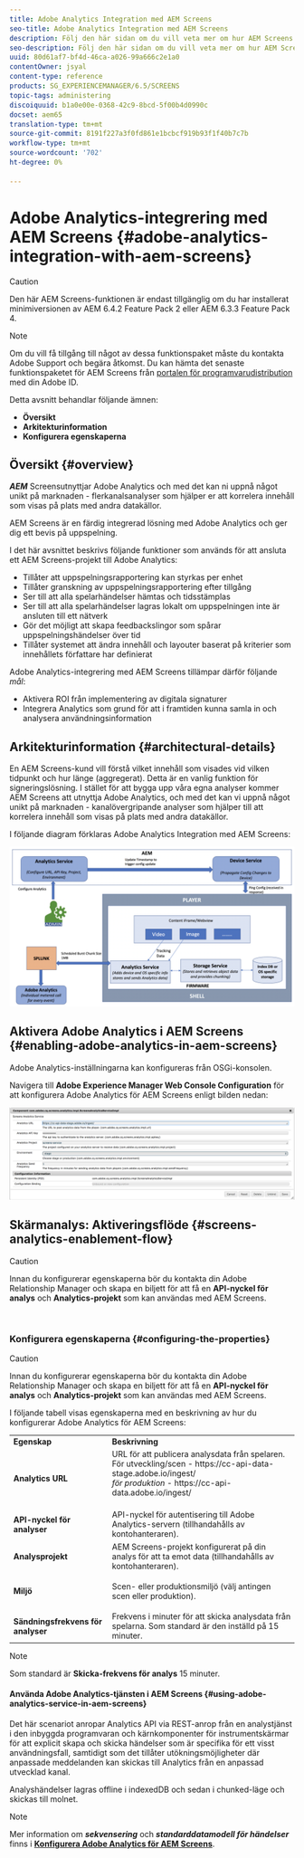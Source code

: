 ```yaml
---
title: Adobe Analytics Integration med AEM Screens
seo-title: Adobe Analytics Integration med AEM Screens
description: Följ den här sidan om du vill veta mer om hur AEM Screens kan integreras med Adobe Analytics och få ett spelbevis.
seo-description: Följ den här sidan om du vill veta mer om hur AEM Screens kan integreras med Adobe Analytics och få ett spelbevis.
uuid: 80d61af7-bf4d-46ca-a026-99a666c2e1a0
contentOwner: jsyal
content-type: reference
products: SG_EXPERIENCEMANAGER/6.5/SCREENS
topic-tags: administering
discoiquuid: b1a0e00e-0368-42c9-8bcd-5f00b4d0990c
docset: aem65
translation-type: tm+mt
source-git-commit: 8191f227a3f0fd861e1bcbcf919b93f1f40b7c7b
workflow-type: tm+mt
source-wordcount: '702'
ht-degree: 0%

---
```



# Adobe Analytics-integrering med AEM Screens {#adobe-analytics-integration-with-aem-screens}

>[!CAUTION]
>
>Den här AEM Screens-funktionen är endast tillgänglig om du har installerat minimiversionen av AEM 6.4.2 Feature Pack 2 eller AEM 6.3.3 Feature Pack 4.

>[!NOTE]
>
>Om du vill få tillgång till något av dessa funktionspaket måste du kontakta Adobe Support och begära åtkomst. Du kan hämta det senaste funktionspaketet för AEM Screens från [portalen för programvarudistribution](https://experience.adobe.com/#/downloads/content/software-distribution/en/aem.html) med din Adobe ID.

Detta avsnitt behandlar följande ämnen:

* **Översikt**
* **Arkitekturinformation**
* **Konfigurera egenskaperna**

## Översikt {#overview}

***AEM*** Screensutnyttjar Adobe Analytics och med det kan ni uppnå något unikt på marknaden - flerkanalsanalyser som hjälper er att korrelera innehåll som visas på plats med andra datakällor.

AEM Screens är en färdig integrerad lösning med Adobe Analytics och ger dig ett bevis på uppspelning.

I det här avsnittet beskrivs följande funktioner som används för att ansluta ett AEM Screens-projekt till Adobe Analytics:

* Tillåter att uppspelningsrapportering kan styrkas per enhet
* Tillåter granskning av uppspelningsrapportering efter tillgång
* Ser till att alla spelarhändelser hämtas och tidsstämplas
* Ser till att alla spelarhändelser lagras lokalt om uppspelningen inte är ansluten till ett nätverk
* Gör det möjligt att skapa feedbackslingor som spårar uppspelningshändelser över tid
* Tillåter systemet att ändra innehåll och layouter baserat på kriterier som innehållets författare har definierat

Adobe Analytics-integrering med AEM Screens tillämpar därför följande *mål*:

* Aktivera ROI från implementering av digitala signaturer
* Integrera Analytics som grund för att i framtiden kunna samla in och analysera användningsinformation

## Arkitekturinformation {#architectural-details}

En AEM Screens-kund vill förstå vilket innehåll som visades vid vilken tidpunkt och hur länge (aggregerat). Detta är en vanlig funktion för signeringslösning. I stället för att bygga upp våra egna analyser kommer AEM Screens att utnyttja Adobe Analytics, och med det kan vi uppnå något unikt på marknaden - kanalövergripande analyser som hjälper till att korrelera innehåll som visas på plats med andra datakällor.

I följande diagram förklaras Adobe Analytics Integration med AEM Screens:

![screen_shot_2018-09-12at85611am](assets/screen_shot_2018-09-12at85611am.png)

## Aktivera Adobe Analytics i AEM Screens {#enabling-adobe-analytics-in-aem-screens}

Adobe Analytics-inställningarna kan konfigureras från OSGi-konsolen.

Navigera till **Adobe Experience Manager Web Console Configuration** för att konfigurera Adobe Analytics för AEM Screens enligt bilden nedan:

![screen_shot_2018-09-04at25550pm](assets/screen_shot_2018-09-04at25550pm.png)

## Skärmanalys: Aktiveringsflöde {#screens-analytics-enablement-flow}

>[!CAUTION]
>
>Innan du konfigurerar egenskaperna bör du kontakta din Adobe Relationship Manager och skapa en biljett för att få en **API-nyckel för analys** och **Analytics-projekt** som kan användas med AEM Screens.

![]()

### Konfigurera egenskaperna {#configuring-the-properties}

>[!CAUTION]
>
>Innan du konfigurerar egenskaperna bör du kontakta din Adobe Relationship Manager och skapa en biljett för att få en **API-nyckel för analys** och **Analytics-projekt** som kan användas med AEM Screens.

I följande tabell visas egenskaperna med en beskrivning av hur du konfigurerar Adobe Analytics för AEM Screens:

<table>
 <tbody>
  <tr>
   <td><strong>Egenskap</strong></td>
   <td><strong>Beskrivning</strong></td>
  </tr>
  <tr>
   <td><strong>Analytics URL</strong></td>
   <td>URL för att publicera analysdata från spelaren. <br>
   För utveckling/scen</em>  - https://cc-api-data-stage.adobe.io/ingest/<br /> <em> för produktion</em> - https://cc-api-data.adobe.io/ingest/</em><br /> <br /></td>
  </tr>
  <tr>
   <td><strong>API-nyckel för analyser</strong></td>
   <td>API-nyckel för autentisering till Adobe Analytics-servern (tillhandahålls av kontohanteraren).</td>
  </tr>
  <tr>
   <td><strong>Analysprojekt</strong></td>
   <td>AEM Screens-projekt konfigurerat på din analys för att ta emot data (tillhandahålls av kontohanteraren).</td>
  </tr>
  <tr>
   <td><strong>Miljö</strong></td>
   <td><p>Scen- eller produktionsmiljö (välj antingen scen eller produktion).</p></td>
  </tr>
  <tr>
   <td><strong>Sändningsfrekvens för analyser</strong></td>
   <td>Frekvens i minuter för att skicka analysdata från spelarna. Som standard är den inställd på 15 minuter.</td>
  </tr>
 </tbody>
</table>

>[!NOTE]
>
>Som standard är **Skicka-frekvens för analys** 15 minuter.

#### Använda Adobe Analytics-tjänsten i AEM Screens {#using-adobe-analytics-service-in-aem-screens}

Det här scenariot anropar Analytics API via REST-anrop från en analystjänst i den inbyggda programvaran och kärnkomponenter för instrumentskärmar för att explicit skapa och skicka händelser som är specifika för ett visst användningsfall, samtidigt som det tillåter utökningsmöjligheter där anpassade meddelanden kan skickas till Analytics från en anpassad utvecklad kanal.

Analyshändelser lagras offline i indexedDB och sedan i chunked-läge och skickas till molnet.

>[!NOTE]
>
>Mer information om ***sekvensering*** och ***standarddatamodell för händelser*** finns i **[Konfigurera Adobe Analytics för AEM Screens](configuring-adobe-analytics-aem-screens.md)**.

